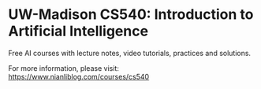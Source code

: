 # UW-Madison CS540: Introduction to Artificial Intelligence
Free AI courses with lecture notes, video tutorials, practices and solutions.

For more information, please visit: https://www.nianliblog.com/courses/cs540
